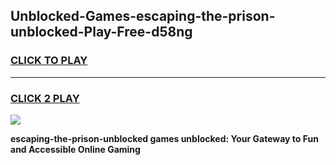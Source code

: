 
## Unblocked-Games-escaping-the-prison-unblocked-Play-Free-d58ng
<h3>
<a href="https://premium76.site?title=escaping-the-prison-unblocked&ref=19M">CLICK TO PLAY</a></h3>
<hr>

<h3>
<a href="https://premium76.site?title=escaping-the-prison-unblocked&ref=19M">CLICK 2 PLAY</a>
  
</h3>

<a href="https://premium76.site?title=escaping-the-prison-unblocked&ref=19M"><img src="https://clearcache.store/games.png"></a>


**escaping-the-prison-unblocked games unblocked: Your Gateway to Fun and Accessible Online Gaming**
